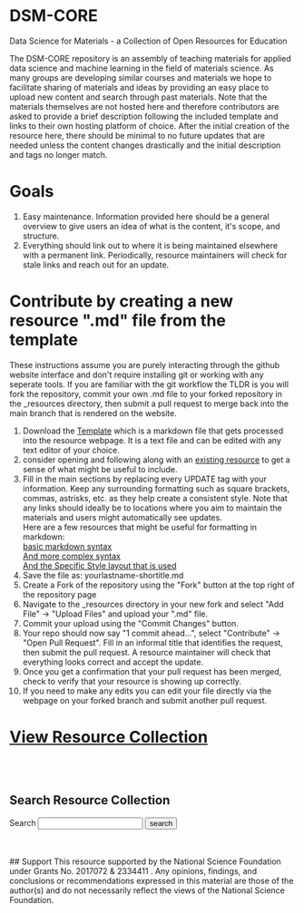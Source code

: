 # DSM-CORE
Data Science for Materials - a Collection of Open Resources for Education

The DSM-CORE repository is an assembly of teaching materials for applied data science and machine learning in the field of materials science. As many groups are developing similar courses and materials we hope to facilitate sharing of materials and ideas by providing an easy place to upload new content and search through past materials. Note that the materials themselves are not hosted here and therefore contributors are asked to provide a brief description following the included template and links to their own hosting platform of choice. After the initial creation of the resource here, there should be minimal to no future updates that are needed unless the content changes drastically and the initial description and tags no longer match.

# Goals
1. Easy maintenance. Information provided here should be a general overview to give users an idea of what is the content, it's scope, and structure.
3. Everything should link out to where it is being maintained elsewhere with a permanent link. Periodically, resource maintainers will check for stale links and reach out for an update.

# Contribute by creating a new resource ".md" file from the template
These instructions assume you are purely interacting through the github website interface and don't require installing git or working with any seperate tools. If you are familiar with the git workflow the TLDR is you will fork the repository, commit your own .md file to your forked repository in the _resources directory, then submit a pull request to merge back into the main branch that is rendered on the website.

1. Download the [Template](https://github.com/MatSciEdu/DSM-CORE/blob/main/template-resource.md) which is a markdown file that gets processed into the resource webpage. It is a text file and can be edited with any text editor of your choice.
2. consider opening and following along with an [existing resource](https://matsciedu.github.io/DSM-CORE/resource-collection) to get a sense of what might be useful to include.
3. Fill in the main sections by replacing every UPDATE tag with your information. Keep any surrounding formatting such as square brackets, commas, astrisks, etc. as they help create a consistent style. Note that any links should ideally be to locations where you aim to maintain the materials and users might automatically see updates.  
Here are a few resources that might be useful for formatting in markdown:  
[basic markdown syntax](https://markdownguide.offshoot.io/basic-syntax/)  
[And more complex syntax](https://www.markdownguide.org/extended-syntax/)  
[And the Specific Style layout that is used](https://pages-themes.github.io/leap-day/)
4. Save the file as: yourlastname-shortitle.md
5. Create a Fork of the repository using the "Fork" button at the top right of the repository page
6. Navigate to the _resources directory in your new fork and select "Add File" -> "Upload Files" and upload your ".md" file. 
7. Commit your upload using the "Commit Changes" button.
8. Your repo should now say "1 commit ahead...", select "Contribute" -> "Open Pull Request". Fill in an informal title that identifies the request, then submit the pull request. A resource maintainer will check that everything looks correct and accept the update.
9. Once you get a confirmation that your pull request has been merged, check to verify that your resource is showing up correctly.
10. If you need to make any edits you can edit your file directly via the webpage on your forked branch and submit another pull request.

# [View Resource Collection](https://MatSciEdu.github.io/DSM-CORE/resource-collection)  
<br/><br/>
## Search Resource Collection
<form action="{{ site.baseurl }}/search.html" method="get">
  <label for="search-box">Search</label>
  <input type="text" id="search-box" name="query">
  <input type="submit" value="search">
</form>
<br/><br/>
## Support
This resource  supported by the National Science Foundation under Grants No. 2017072 & 2334411 . Any opinions, findings, and conclusions or recommendations expressed in this material are those of the author(s) and do not necessarily reflect the views of the National Science Foundation. 
